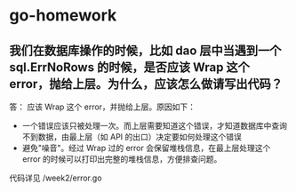 # go-homework

## 我们在数据库操作的时候，比如 dao 层中当遇到一个 sql.ErrNoRows 的时候，是否应该 Wrap 这个 error，抛给上层。为什么，应该怎么做请写出代码？

答： 应该 Wrap 这个 error，并抛给上层。原因如下：
    
* 一个错误应该只被处理一次。而上层需要知道这个错误，才知道数据库中查询不到数据，由最上层（如 API 的出口）决定要如何处理这个错误
* 避免"噪音"。经过 Wrap 过的 error 会保留堆栈信息，在最上层处理这个 error 的时候可以打印出完整的堆栈信息，方便排查问题。

代码详见 /week2/error.go